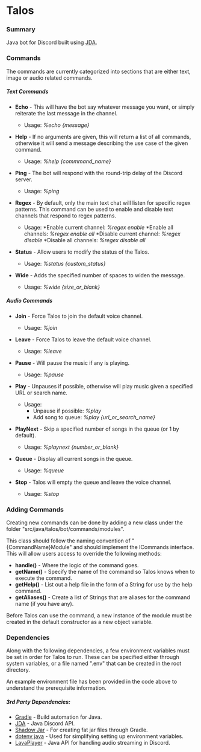# Talos

### Summary
Java bot for Discord built using [JDA][JDA].

### Commands
The commands are currently categorized into sections that are either text, image or audio related commands.

##### Text Commands
* __Echo__ - This will have the bot say whatever message you want, or simply reiterate the last message in the channel. 
    * Usage: _%echo {message}_


* __Help__ - If no arguments are given, this will return a list of all commands, otherwise it will send a message describing the use case of the given command.
    * Usage: _%help {commmand_name}_
    

* __Ping__ - The bot will respond with the round-trip delay of the Discord server.
    * Usage: _%ping_
    

* __Regex__ - By default, only the main text chat will listen for specific regex patterns. This command can be used to enable and disable text channels that respond to regex patterns.
    * Usage:
        *Enable current channel: _%regex enable_
        *Enable all channels: _%regex enable all_
        *Disable current channel: _%regex disable_
        *Disable all channels: _%regex disable all_      


* __Status__ - Allow users to modify the status of the Talos.
    * Usage: _%status {custom_status}_


* __Wide__ - Adds the specified number of spaces to widen the message.
    * Usage: _%wide {size_or_blank}_
    
##### Audio Commands
* __Join__ - Force Talos to join the default voice channel.
    * Usage: _%join_


* __Leave__ - Force Talos to leave the default voice channel.
    * Usage: _%leave_


* __Pause__ - Will pause the music if any is playing.
    * Usage: _%pause_


* __Play__ - Unpauses if possible, otherwise will play music given a specified URL or search name.
    * Usage: 
        * Unpause if possible: _%play_
        * Add song to queue: _%play {url_or_search_name}_


* __PlayNext__ - Skip a specified number of songs in the queue (or 1 by default).
    * Usage: _%playnext {number_or_blank}_


* __Queue__ - Display all current songs in the queue.
    * Usage: _%queue_


* __Stop__ - Talos will empty the queue and leave the voice channel.
    * Usage: _%stop_

### Adding Commands
Creating new commands can be done by adding a new class under the folder "src/java/talos/bot/commands/modules".

This class should follow the naming convention of "{CommandName}Module" and should implement the ICommands interface.
This will allow users access to override the following methods:
* __handle()__ - Where the logic of the command goes.
* __getName()__ - Specify the name of the command so Talos knows when to execute the command.
* __getHelp()__ - List out a help file in the form of a String for use by the help command.
* __getAliases()__ - Create a list of Strings that are aliases for the command name (if you have any).

Before Talos can use the command, a new instance of the module must be created in the default constructor as a new object variable.


### Dependencies
Along with the following dependencies, a few environment variables must be set in order for Talos to run. These can be specified either through system variables, or a file named ".env" that can be created in the root directory.

An example environment file has been provided in the code above to understand the prerequisite information.

##### 3rd Party Dependencies:
* [Gradle][Gradle] - Build automation for Java.
* [JDA][JDA] - Java Discord API.
* [Shadow Jar][Shadow] - For creating fat jar files through Gradle.
* [dotenv java][DotEnv] - Used for simplifying setting up environment variables.
* [LavaPlayer][LavaPlayer] - Java API for handling audio streaming in Discord.

<!-- Links -->
[Gradle]: https://gradle.org/releases/
[JDA]: https://github.com/DV8FromTheWorld/JDA
[Shadow]: https://github.com/johnrengelman/shadow
[DotEnv]: https://github.com/cdimascio/dotenv-java
[LavaPlayer]: https://github.com/sedmelluq/lavaplayer